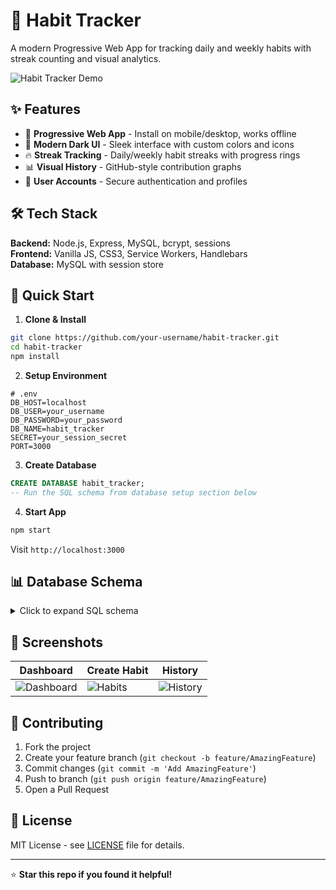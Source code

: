 # 🎯 Habit Tracker

A modern Progressive Web App for tracking daily and weekly habits with streak counting and visual analytics.

![Habit Tracker Demo](screenshot.png)

## ✨ Features

- 📱 **Progressive Web App** - Install on mobile/desktop, works offline
- 🎨 **Modern Dark UI** - Sleek interface with custom colors and icons
- 🔥 **Streak Tracking** - Daily/weekly habit streaks with progress rings
- 📊 **Visual History** - GitHub-style contribution graphs
- 👤 **User Accounts** - Secure authentication and profiles

## 🛠️ Tech Stack

**Backend:** Node.js, Express, MySQL, bcrypt, sessions  
**Frontend:** Vanilla JS, CSS3, Service Workers, Handlebars  
**Database:** MySQL with session store

## 🚀 Quick Start

1. **Clone & Install**
```bash
git clone https://github.com/your-username/habit-tracker.git
cd habit-tracker
npm install
```

2. **Setup Environment**
```env
# .env
DB_HOST=localhost
DB_USER=your_username
DB_PASSWORD=your_password  
DB_NAME=habit_tracker
SECRET=your_session_secret
PORT=3000
```

3. **Create Database**
```sql
CREATE DATABASE habit_tracker;
-- Run the SQL schema from database setup section below
```

4. **Start App**
```bash
npm start
```

Visit `http://localhost:3000`

## 📊 Database Schema

<details>
<summary>Click to expand SQL schema</summary>

```sql
CREATE TABLE users (
    user_id INT PRIMARY KEY AUTO_INCREMENT,
    username VARCHAR(50) UNIQUE NOT NULL,
    email VARCHAR(100),
    password_hashed VARCHAR(255) NOT NULL,
    created_at TIMESTAMP DEFAULT CURRENT_TIMESTAMP
);

CREATE TABLE habit (
    habit_id INT PRIMARY KEY AUTO_INCREMENT,
    user_id INT NOT NULL,
    name VARCHAR(100) NOT NULL,
    color VARCHAR(7) NOT NULL,
    frequency ENUM('daily', 'weekly') NOT NULL,
    icon VARCHAR(50) NOT NULL,
    completed_time VARCHAR(20),
    created_at TIMESTAMP DEFAULT CURRENT_TIMESTAMP,
    FOREIGN KEY (user_id) REFERENCES users(user_id) ON DELETE CASCADE
);

CREATE TABLE tracking (
    tracking_id INT PRIMARY KEY AUTO_INCREMENT,
    habit_id INT NOT NULL,
    user_id INT NOT NULL,
    completed_date DATE NOT NULL,
    completed BOOLEAN DEFAULT TRUE,
    completed_time VARCHAR(20),
    streak_count INT DEFAULT 1,
    created_at TIMESTAMP DEFAULT CURRENT_TIMESTAMP,
    FOREIGN KEY (habit_id) REFERENCES habit(habit_id) ON DELETE CASCADE,
    FOREIGN KEY (user_id) REFERENCES users(user_id) ON DELETE CASCADE
);

CREATE TABLE sessions (
    session_id VARCHAR(128) PRIMARY KEY,
    expires INT UNSIGNED NOT NULL,
    data MEDIUMTEXT
);
```
</details>

## 📱 Screenshots

| Dashboard | Create Habit | History |
|-----------|--------------|---------|
| ![Dashboard](screenshots/dashboard.png) | ![Habits](screenshots/habits.png) | ![History](screenshots/history.png) |

## 🤝 Contributing

1. Fork the project
2. Create your feature branch (`git checkout -b feature/AmazingFeature`)
3. Commit changes (`git commit -m 'Add AmazingFeature'`)
4. Push to branch (`git push origin feature/AmazingFeature`)
5. Open a Pull Request

## 📄 License

MIT License - see [LICENSE](LICENSE) file for details.

---
⭐ **Star this repo if you found it helpful!**
